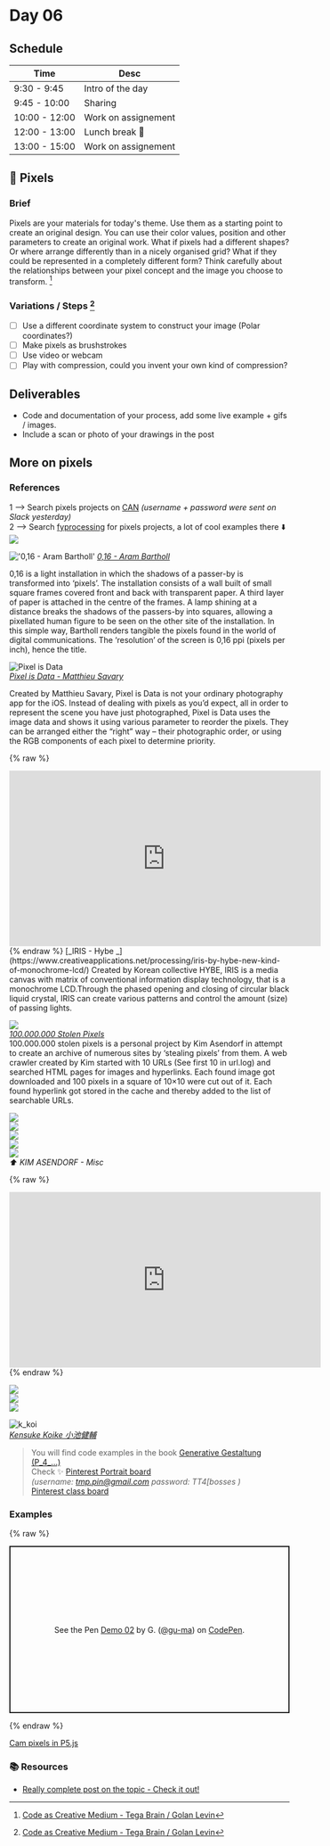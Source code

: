 # Day 06


## Schedule

|Time               |Desc                                      |
|---                |---                                       |
|9:30 - 9:45        | Intro of the day                         |
|9:45 - 10:00       | Sharing                                  |
|10:00 - 12:00      | Work on assignement                      |
|12:00 - 13:00      | Lunch break :beer:                       |
|13:00 - 15:00      | Work on assignement                      |


## :space_invader: Pixels

### Brief

Pixels are your materials for today's theme. Use them as a starting point to create an original design. You can use their color values, position and other parameters to create an original work. What if pixels had a different shapes? Or where arrange differently than in a nicely organised grid? What if they could be represented in a completely different form? Think carefully about the relationships between your pixel concept and the image you choose to transform. [^note-id1]

### Variations / Steps [^note-id1]

- [ ] Use a different coordinate system to construct your image (Polar coordinates?)
- [ ] Make pixels as brushstrokes
- [ ] Use video or webcam
- [ ] Play with compression, could you invent your own kind of compression? 

## Deliverables

* Code and documentation of your process, add some live example + gifs / images.
* Include a scan or photo of your drawings in the post


## More on pixels

### References

1 --> Search pixels projects on [CAN](https://www.creativeapplications.net/) _(username + password were sent on Slack yesterday)_  
2 --> Search [fyprocessing](https://fyprocessing.tumblr.com) for pixels projects, a lot of cool examples there :arrow_down:  
[![](images/fyprocessing.gif)](https://fyprocessing.tumblr.com/search/pixels)


!['0,16 - Aram Bartholl'](images/016.jpg)
[_0,16 - Aram Bartholl_](https://arambartholl.com/016/)

0,16 is a light installation in which the shadows of a passer-by is transformed into ‘pixels’. The installation consists of a wall built of small square frames covered front and back with transparent paper. A third layer of paper is attached in the centre of the frames. A lamp shining at a distance breaks the shadows of the passers-by into squares, allowing a pixellated human figure to be seen on the other site of the installation. In this simple way, Bartholl renders tangible the pixels found in the world of digital communications. The ‘resolution’ of the screen is 0,16 ppi (pixels per inch), hence the title.

![Pixel is Data](images/pixelisdata_06.jpg)  
[_Pixel is Data - Matthieu Savary_](https://www.creativeapplications.net/cinder/pixel-is-data-by-matthieu-savary-reorders-pixels-in-your-photos/)  

Created by Matthieu Savary, Pixel is Data is not your ordinary photography app for the iOS. Instead of dealing with pixels as you’d expect, all in order to represent the scene you have just photographed, Pixel is Data uses the image data and shows it using various parameter to reorder the pixels. They can be arranged either the “right” way – their photographic order, or using the RGB components of each pixel to determine priority.

{% raw %}  
<iframe width="560" height="315" src="https://www.youtube.com/embed/qhdG7OltXnU" title="YouTube video player" frameborder="0" allow="accelerometer; autoplay; clipboard-write; encrypted-media; gyroscope; picture-in-picture" allowfullscreen></iframe>  
{% endraw %}  
[_IRIS - Hybe   _](https://www.creativeapplications.net/processing/iris-by-hybe-new-kind-of-monochrome-lcd/)  
Created by Korean collective HYBE, IRIS is a media canvas with matrix of conventional information display technology, that is a monochrome LCD.Through the phased opening and closing of circular black liquid crystal, IRIS can create various patterns and control the amount (size) of passing lights.



![](images/100000000_03.png)  
[_100.000.000 Stolen Pixels_](https://www.creativeapplications.net/scripts/100-000-000-stolen-pixels-scripts/)  
100.000.000 stolen pixels is a personal project by Kim Asendorf in attempt to create an archive of numerous sites by ‘stealing pixels’ from them. A web crawler created by Kim started with 10 URLs (See first 10 in url.log) and searched HTML pages for images and hyperlinks. Each found image got downloaded and 100 pixels in a square of 10×10 were cut out of it. Each found hyperlink got stored in the cache and thereby added to the list of searchable URLs.

[![](images/img1.jpg)](https://kimasendorf.tumblr.com/post/93793575666)  
[![](images/img2.png)](https://kimasendorf.tumblr.com/post/86683020416)  
[![](images/img3.jpg)](https://kimasendorf.tumblr.com/post/51826847543)  
[![](images/img4.png)](https://kimasendorf.tumblr.com/post/68809141380/wendypaint)  
![](images/img.jpg)  
_:arrow_up: KIM ASENDORF - Misc_  

{% raw %}  
<iframe width="560" height="315" src="https://www.youtube.com/embed/-o-p8TAu4aE" title="YouTube video player" frameborder="0" allow="accelerometer; autoplay; clipboard-write; encrypted-media; gyroscope; picture-in-picture" allowfullscreen></iframe>  
{% endraw %}  

[![](images/pin.jpg)](https://www.pinterest.ch/pin/574771971185935183/)  
[![](images/tmblr.jpg)](https://iindex.tumblr.com/post/147993827677)  
[![](images/img5.jpg)](https://www.boredpanda.com/algorithm-transforms-photos-into-mosaics-sergej-stoppel/?utm_source=pinterest&utm_medium=social&utm_campaign=organic)  

![k_koi](images/k_koi.jpeg)  
[_Kensuke Koike 小池健輔_](https://twitter.com/k_koi/status/1344428323049504769)  

> You will find code examples in the book [Generative Gestaltung (P_4_...)](http://www.generative-gestaltung.de/2) <br>
> Check :sparkles: [Pinterest Portrait board](https://www.pinterest.ch/9uill0m/generative-class/portrait/) <br> *(username: tmp.pin@gmail.com password: TT4[bosses )* <br>
> [Pinterest class board](https://www.pinterest.ch/9uill0m/generative-class/)


### Examples

{% raw %}  
<p class="codepen" data-height="500" data-theme-id="light" data-default-tab="js,result" data-slug-hash="LggyKa" data-user="gu-ma" style="height: 300px; box-sizing: border-box; display: flex; align-items: center; justify-content: center; border: 2px solid; margin: 1em 0; padding: 1em;">
  <span>See the Pen <a href="https://codepen.io/gu-ma/pen/LggyKa">
  Demo 02</a> by G. (<a href="https://codepen.io/gu-ma">@gu-ma</a>)
  on <a href="https://codepen.io">CodePen</a>.</span>
</p>
<script async src="https://cpwebassets.codepen.io/assets/embed/ei.js"></script>  
{% endraw %}  

[Cam pixels in P5.js](https://codepen.io/gu-ma/pen/LggyKa)

### :books: Resources

* [Really complete post on the topic - Check it out!](https://hackernoon.com/appreciating-art-with-algorithms-58b651615561)


[^note-id1]: [Code as Creative Medium - Tega Brain / Golan Levin](https://mitpress.mit.edu/books/code-creative-medium)